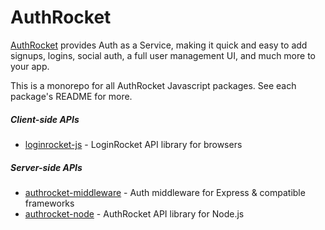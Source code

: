 # AuthRocket

[AuthRocket](https://authrocket.com/) provides Auth as a Service, making it quick and easy to add signups, logins, social auth, a full user management UI, and much more to your app.

This is a monorepo for all AuthRocket Javascript packages. See each package's README for more.

##### Client-side APIs

* [loginrocket-js](loginrocket-js) - LoginRocket API library for browsers

##### Server-side APIs

* [authrocket-middleware](authrocket-middleware) - Auth middleware for Express & compatible frameworks
* [authrocket-node](authrocket-node) - AuthRocket API library for Node.js
